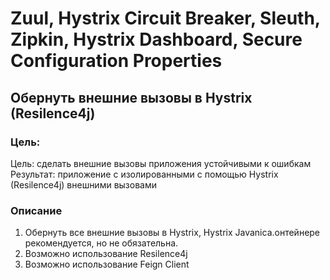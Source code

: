 # Zuul, Hystrix Circuit Breaker, Sleuth, Zipkin, Hystrix Dashboard, Secure Configuration Properties

## Обернуть внешние вызовы в Hystrix (Resilence4j)

### Цель:
Цель: сделать внешние вызовы приложения устойчивыми к ошибкам
Результат: приложение с изолированными с помощью Hystrix (Resilence4j) внешними вызовами

### Описание
1. Обернуть все внешние вызовы в Hystrix, Hystrix Javanica.онтейнере рекомендуется, но не обязательна.
2. Возможно использование Resilence4j
3. Возможно использование Feign Client
